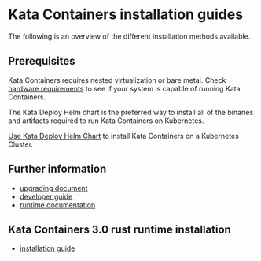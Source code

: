 # Kata Containers installation guides

The following is an overview of the different installation methods available. 

## Prerequisites

Kata Containers requires nested virtualization or bare metal. Check 
[hardware requirements](./../../README.md#hardware-requirements) to see if your system is capable of running Kata 
Containers.

The Kata Deploy Helm chart is the preferred  way to install all of the binaries and
artifacts required to run Kata Containers on Kubernetes.

[Use Kata Deploy Helm Chart](/tools/packaging/kata-deploy/helm-chart/README.md) to install Kata Containers on a Kubernetes Cluster.

## Further information

* [upgrading document](../Upgrading.md)
* [developer guide](../Developer-Guide.md)
* [runtime documentation](../../src/runtime/README.md)

## Kata Containers 3.0 rust runtime installation
* [installation guide](../install/kata-containers-3.0-rust-runtime-installation-guide.md)
